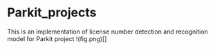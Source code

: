 # Parkit_projects
This is an implementation of license number detection and  recognition model for Parkit project
!(fig.png)[]
